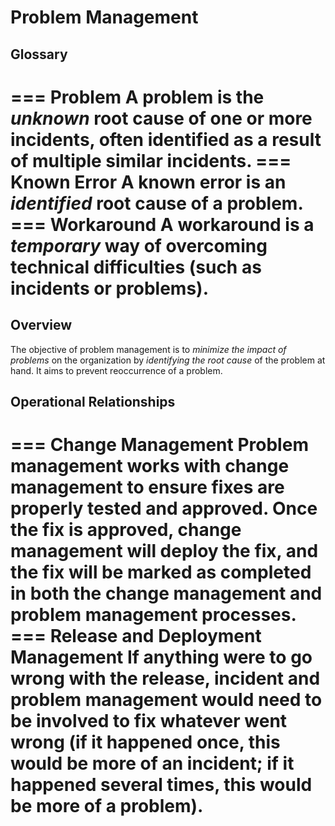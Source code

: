 # Problem Management

## Glossary

=== Problem
A problem is the *unknown* root cause of one or more incidents, often identified as a result of multiple similar incidents.
=== Known Error
A known error is an *identified* root cause of a problem.
=== Workaround
A workaround is a *temporary* way of overcoming technical difficulties (such as incidents or problems).
===

## Overview

The objective of problem management is to *minimize the impact of problems* on the organization by *identifying the root cause* of the problem at hand. It aims to prevent reoccurrence of a problem.

## Operational Relationships

=== Change Management
Problem management works with change management to ensure fixes are properly tested and approved. Once the fix is approved, change management will deploy the fix, and the fix will be marked as completed in both the change management and problem management processes.
=== Release and Deployment Management
If anything were to go wrong with the release, incident and problem management would need to be involved to fix whatever went wrong (if it happened once, this would be more of an incident; if it happened several times, this would be more of a problem).
===

